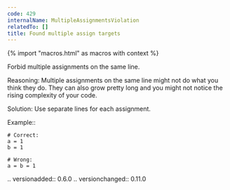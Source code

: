```yaml
---
code: 429
internalName: MultipleAssignmentsViolation
relatedTo: []
title: Found multiple assign targets
---
```


{% import "macros.html" as macros with context %}

Forbid multiple assignments on the same line.

Reasoning: Multiple assignments on the same line might not do what you
think they do. They can also grow pretty long and you might not notice
the rising complexity of your code.

Solution: Use separate lines for each assignment.

Example::

    # Correct:
    a = 1
    b = 1
    
    # Wrong:
    a = b = 1

.. versionadded:: 0.6.0 .. versionchanged:: 0.11.0